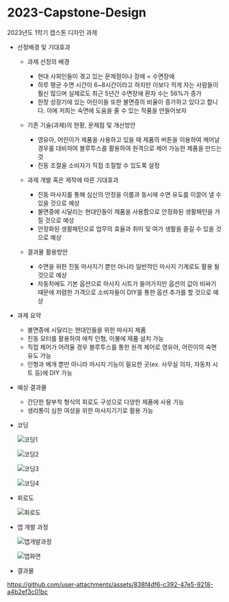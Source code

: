 # 2023-Capstone-Design
2023년도 1학기 캡스톤 디자인 과제 

- 선정배경 및 기대효과
  - 과제 선정의 배경
    - 현대 사회인들이 겪고 있는 문제점이나 장애 = 수면장애
    - 하루 평균 수면 시간이 6~8시간이라고 하지만 이보다 적게 자는 사람들이 훨신 많으며 실제로도 최근 5년간 수면장애 환자 수는 56%가 증가
    - 한창 성장기에 있는 어린이들 또한 불면증의 비율이 증가하고 있다고 합니다. 이에 저희는 숙면에 도움을 줄 수 있는 작품을 만들어보자
   
  - 기존 기술(과제)의 현황, 문제점 및 개선방안
    - 영유아, 어린이가 제품을 사용하고 있을 때 제품의 버튼을 이용하여 깨어날 경우를 대비하여 블루투스를 활용하여 원격으로 제어 가능한 제품을 만드는 것
    - 진동 조절을 소비자가 직접 조절할 수 있도록 설정
   
  - 과제 개발 혹은 제작에 따른 기대효과
    - 진동 마사지를 통해 심신의 안정을 이룸과 동시에 수면 유도를 이끌어 낼 수 있을 것으로 예상
    - 불면증에 시달리는 현대인들이 제품을 사용함으로 안정화된 생활패턴을 가질 것으로 예상
    - 안정화된 생활패턴으로 업무의 효율과 취미 및 여가 생활을 즐길 수 있을 것으로 예상
  
  - 결과물 활용방안
    - 수면을 위한 진동 마사지기 뿐만 아니라 일반적인 마사지 기계로도 활용 될 것으로 예상
    - 자동차에도 기본 옵션으로 마사지 시트가 들어가지만 옵션의 값이 비싸기 때문에 저렴한 
      가격으로 소비자들이 DIY를 통한 옵션 추가를 할 것으로 예상

- 과제 요약
  - 불면증에 시달리는 현대인들을 위한 마사지 제품
  - 진동 모터를 활용하여 애착 인형, 이불에 제품 설치 가능
  - 직접 제어가 어려울 경우 블루투스를 통한 원격 제어로 영유아, 어린이의 숙면 유도 가능
  - 인형과 베개 뿐만 아니라 마시지 기능이 필요한 곳(ex. 사무실 의자, 자동차 시트 등)에 
    DIY 가능

- 예상 결과물
  - 간단한 탈부착 형식의 회로도 구성으로 다양한 제품에 사용 가능
  - 생리통이 심한 여성을 위한 마사지기기로 활용 가능

 - 코딩

   ![코딩1](https://github.com/Hwangji99/2023-Capstone/blob/main/images/coding001.PNG?raw=true)


   ![코딩2](https://github.com/Hwangji99/2023-Capstone/blob/main/images/coding002.PNG?raw=true)


   ![코딩3](https://github.com/Hwangji99/2023-Capstone/blob/main/images/coding003.PNG?raw=true)


   ![코딩4](https://github.com/Hwangji99/2023-Capstone/blob/main/images/coding004.PNG?raw=true)
   

- 회로도


   ![회로도](https://github.com/Hwangji99/2023-Capstone/blob/main/images/cirdia.png?raw=true)
  

- 앱 개발 과정

  ![앱개발과정](https://github.com/Hwangji99/2023-Capstone/blob/main/images/Application.png?raw=true)

  
   
  ![앱화면](https://github.com/Hwangji99/2023-Capstone/blob/main/images/AppScreen.png?raw=true)
  

  
- 결과물



https://github.com/user-attachments/assets/838f4df6-c392-47e5-9218-a4b2ef3c01bc


  
